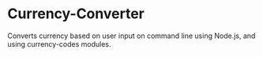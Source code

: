 # Currency-Converter
Converts currency based on user input on command line using Node.js, and using currency-codes modules.
